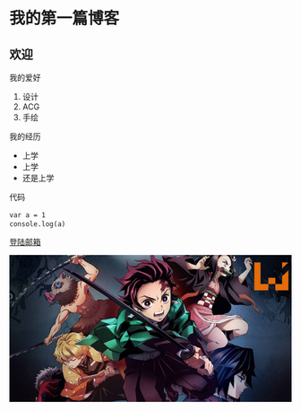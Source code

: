 # 我的第一篇博客
## 欢迎

我的爱好
1. 设计
2. ACG
3. 手绘

我的经历
* 上学
* 上学
* 还是上学

代码
```
var a = 1
console.log(a)
```

[登陆邮箱](https://wx.mail.qq.com/login/loginpage)



![文末图片](220bb074878acdbd274c70c6ff3f693.png)
